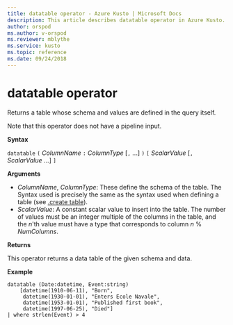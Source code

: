 ```yaml
---
title: datatable operator - Azure Kusto | Microsoft Docs
description: This article describes datatable operator in Azure Kusto.
author: orspod
ms.author: v-orspod
ms.reviewer: mblythe
ms.service: kusto
ms.topic: reference
ms.date: 09/24/2018
---
```

# datatable operator

Returns a table whose schema and values are defined in the query itself.

Note that this operator does not have a pipeline input.

**Syntax**

`datatable` `(` *ColumnName* `:` *ColumnType* [`,` ...] `)` `[` *ScalarValue* [`,` *ScalarValue* ...] `]`

**Arguments**

* *ColumnName*, *ColumnType*: These define the schema of the table. The Syntax
  used is precisely the same as the syntax used when defining a table
  (see [.create table](../controlCommands/tables.md#create-table)).
* *ScalarValue*: A constant scalar value to insert into the table. The number of values
  must be an integer multiple of the columns in the table, and the *n*'th value
  must have a type that corresponds to column *n* % *NumColumns*.

**Returns**

This operator returns a data table of the given schema and data.

**Example**

```kusto
datatable (Date:datetime, Event:string)
    [datetime(1910-06-11), "Born",
     datetime(1930-01-01), "Enters Ecole Navale",
     datetime(1953-01-01), "Published first book",
     datetime(1997-06-25), "Died"]
| where strlen(Event) > 4
```